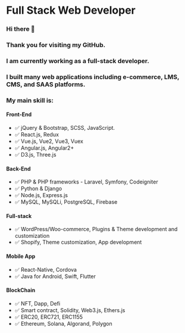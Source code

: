 # Full Stack Web Developer

### Hi there 👋
### Thank you for visiting my GitHub.
### I am currently working as a full-stack developer.
### I built many web applications including e-commerce, LMS, CMS, and SAAS platforms.

### My main skill is: 

#### Front-End
- ✅ jQuery & Bootstrap, SCSS, JavaScript.
- ✅ React.js, Redux
- ✅ Vue.js, Vue2, Vue3, Vuex
- ✅ Angular.js, Angular2+
- ✅ D3.js, Three.js

#### Back-End
- ✅ PHP & PHP frameworks - Laravel, Symfony, Codeigniter
- ✅ Python & Django
- ✅ Node.js, Express.js
- ✅ MySQL, MySQLi, PostgreSQL, Firebase

#### Full-stack
- ✅ WordPress/Woo-commerce, Plugins & Theme development and customization
- ✅ Shopify, Theme customization, App development

#### Mobile App 
- ✅ React-Native, Cordova
- ✅ Java for Android, Swift, Flutter

#### BlockChain
- ✅ NFT, Dapp, Defi
- ✅ Smart contract, Solidity, Web3.js, Ethers.js
- ✅ ERC20, ERC721, ERC1155
- ✅ Ethereum, Solana, Algorand, Polygon
